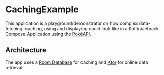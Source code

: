 # CachingExample
This application is a playground/demonstrator on how complex data-fetching, caching, using and displaying could look like in a Kotlin/Jetpack Compose Application using the [PokéAPI](https://pokeapi.co).

## Architecture
The app uses a [Room Database](https://developer.android.com/training/data-storage/room/) for caching and [Ktor](https://ktor.io/) for online data retrieval.
